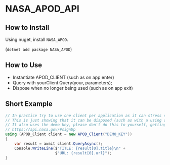 # NASA_APOD_API

## How to Install

Using nuget, install `NASA_APOD`.

(`dotnet add package NASA_APOD`)

## How to Use

* Instantiate APOD_CLIENT (such as on app enter)
* Query with yourClient.Query(your, parameters);
* Dispose when no longer being used (such as on app exit)

## Short Example

```csharp
// In practice try to use one client per application as it can stress socket connections
// This is just showing that it can be disposed (such as with a using statement)
// It also uses the demo key, please don't do this to yourself, getting an actual api key is painless on their website
// https://api.nasa.gov/#signUp
using (APOD_Client client = new APOD_Client("DEMO_KEY"))
{
    var result = await client.QueryAsync();
    Console.WriteLine($"TITLE: {result[0].title}\n" +
                      $"URL: {result[0].url}");
}
```

